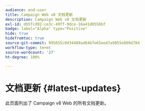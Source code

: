 ```yaml
---
audience: end-user
title: Campaign Web v8 文档更新
description: Campaign Web v8 文档更新
exl-id: d65fcd92-ce3c-49ff-9dce-16a41d0558bf
badge: label="Alpha" type="Positive"
hide: true
hidefromtoc: true
source-git-commit: 995655c0d34489ad84b7e65eed7a9855e809d784
workflow-type: tm+mt
source-wordcount: '27'
ht-degree: 100%

---
```


# 文档更新 {#latest-updates}

此页面列出了 Campaign v8 Web 的所有文档更新。
